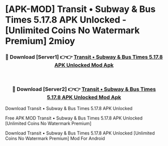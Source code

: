 # [APK-MOD] Transit • Subway & Bus Times 5.17.8 APK Unlocked - [Unlimited Coins No Watermark Premium] 2mioy



<div align="center">
<h3>🔴 Download [Server1] 👉👉 <a href="https://momento.my/?title=Transit_•_Subway_&_Bus_Times_5.17.8_APK_Unlocked">Transit • Subway & Bus Times 5.17.8 APK Unlocked Mod Apk</a></h3><br>

<h3>🔴 Download [Server2] 👉👉 <a href="https://momento.my/?title=Transit_•_Subway_&_Bus_Times_5.17.8_APK_Unlocked">Transit • Subway & Bus Times 5.17.8 APK Unlocked Mod Apk</a></h3>
</div>



Download Transit • Subway & Bus Times 5.17.8 APK Unlocked 

Free APK MOD Transit • Subway & Bus Times 5.17.8 APK Unlocked [Unlimited Coins No Watermark Premium]

Download Transit • Subway & Bus Times 5.17.8 APK Unlocked [Unlimited Coins No Watermark Premium] Mod For Android
